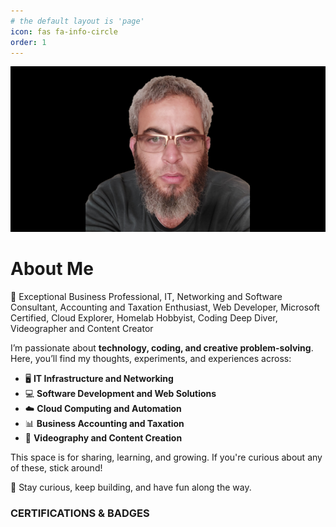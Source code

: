 ```yaml
---
# the default layout is 'page'
icon: fas fa-info-circle
order: 1
---
```


![Faisal Darbar](/images/howdy.png)

# About Me  

🚀 Exceptional Business Professional, IT, Networking and Software Consultant, Accounting and Taxation Enthusiast, Web Developer, Microsoft Certified, Cloud Explorer, Homelab Hobbyist, Coding Deep Diver, Videographer and Content Creator

I’m passionate about **technology, coding, and creative problem-solving**. Here, you’ll find my thoughts, experiments, and experiences across:  

- 🖥 **IT Infrastructure and Networking**
- 💻 **Software Development and Web Solutions**
- ☁️ **Cloud Computing and Automation**
- 📊 **Business Accounting and Taxation**
- 🎥 **Videography and Content Creation**

This space is for sharing, learning, and growing. If you're curious about any of these, stick around!  

🚀 Stay curious, keep building, and have fun along the way.


### CERTIFICATIONS & BADGES

<div style="width: 150px; float:left; height:270px; margin:10px">
<div data-iframe-width="150" data-iframe-height="270" data-share-badge-id="09e8f0b2-8657-43ec-bf6b-fe0ec8e52fed" data-share-badge-host="https://www.credly.com"></div><script type="text/javascript" async src="//cdn.credly.com/assets/utilities/embed.js"></script>
</div>
<div style="width: 150px; float:left; height:270px; margin:10px">
<div data-iframe-width="150" data-iframe-height="270" data-share-badge-id="21fbb61a-6145-48fc-947b-08638bdfcb4b" data-share-badge-host="https://www.credly.com"></div><script type="text/javascript" async src="//cdn.credly.com/assets/utilities/embed.js"></script>
</div>
